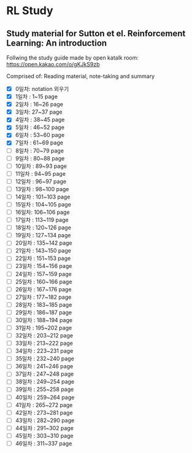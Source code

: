 # RL Study

## Study material for Sutton et el. Reinforcement Learning: An introduction

Follwing the study guide made by open katalk room: https://open.kakao.com/o/gKJkS9zb

Comprised of: Reading material, note-taking and summary

- [x] 0일차: notation 외우기
- [x] 1일차 : 1~15 page
- [x] 2일차 : 16~26 page
- [x] 3일차: 27~37 page
- [x] 4일차 : 38~45 page
- [x] 5일차 : 46~52 page
- [x] 6일차 : 53~60 page
- [x] 7일차 : 61~69 page
- [ ] 8일차 : 70~79 page
- [ ] 9일차 : 80~88 page
- [ ] 10일차 : 89~93 page
- [ ] 11일차 : 94~95 page
- [ ] 12일차 : 96~97 page
- [ ] 13일차 : 98~100 page
- [ ] 14일차 : 101~103 page
- [ ] 15일차 : 104~105 page
- [ ] 16일차: 106~106 page
- [ ] 17일차 : 113~119 page
- [ ] 18일차 : 120~126 page
- [ ] 19일차 : 127~134 page
- [ ] 20일차 : 135~142 page
- [ ] 21일차 : 143~150 page
- [ ] 22일차 : 151~153 page
- [ ] 23일차 : 154~156 page
- [ ] 24일차 : 157~159 page
- [ ] 25일차 : 160~166 page
- [ ] 26일차 : 167~176 page
- [ ] 27일차 : 177~182 page
- [ ] 28일차 : 183~185 page
- [ ] 29일차 : 186~187 page
- [ ] 30일차 : 188~194 page
- [ ] 31일차 : 195~202 page
- [ ] 32일차 : 203~212 page
- [ ] 33일차 : 213~222 page
- [ ] 34일차 : 223~231 page
- [ ] 35일차 : 232~240 page
- [ ] 36일차 : 241~246 page
- [ ] 37일차 : 247~248 page
- [ ] 38일차 : 249~254 page
- [ ] 39일차 : 255~258 page
- [ ] 40일차 : 259~264 page
- [ ] 41일차 : 265~272 page
- [ ] 42일차 : 273~281 page
- [ ] 43일차 : 282~290 page
- [ ] 44일차 : 291~302 page
- [ ] 45일차 : 303~310 page
- [ ] 46일차 : 311~337 page
